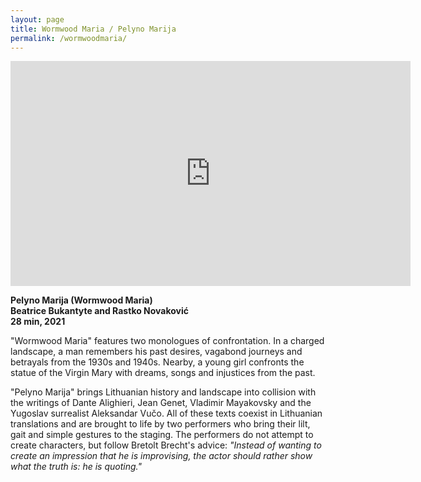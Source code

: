 ```yaml
---
layout: page
title: Wormwood Maria / Pelyno Marija
permalink: /wormwoodmaria/
---
```


<iframe src="https://player.vimeo.com/video/490379036" width="640" height="360" frameborder="0" allow="autoplay; fullscreen" allowfullscreen></iframe>  

**Pelyno Marija (Wormwood Maria)  
Beatrice Bukantyte and Rastko Novaković  
28 min, 2021**  

"Wormwood Maria" features two monologues of confrontation. In a charged landscape, a man remembers his past desires, vagabond journeys and betrayals from the 1930s and 1940s. Nearby, a young girl confronts the statue of the Virgin Mary with dreams, songs and injustices from the past.  

"Pelyno Marija" brings Lithuanian history and landscape into collision with the writings of Dante Alighieri, Jean Genet, Vladimir Mayakovsky and the Yugoslav surrealist Aleksandar Vučo. All of these texts coexist in Lithuanian translations and are brought to life by two performers who bring their lilt, gait and simple gestures to the staging. The performers do not attempt to create characters, but follow Bretolt Brecht's advice: _"Instead of wanting to create an impression that he is improvising, the actor should rather show what the truth is: he is quoting."_  
